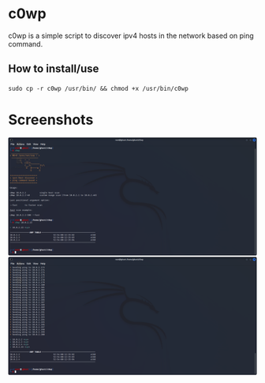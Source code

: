 # c0wp
c0wp is a simple script to discover ipv4 hosts in the network based on ping command.  

## How to install/use

`sudo cp -r c0wp /usr/bin/ && chmod +x /usr/bin/c0wp`

# Screenshots

![alt text](https://github.com/0bfxgh0st/c0wp/blob/main/screenshots/c0wp1.png)
![alt text](https://github.com/0bfxgh0st/c0wp/blob/main/screenshots/c0wp2.png)
